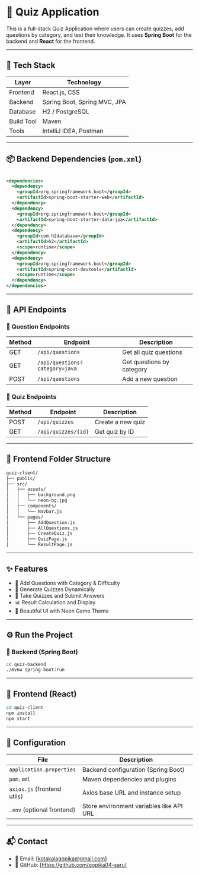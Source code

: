 # 🎯 Quiz Application

This is a full-stack Quiz Application where users can create quizzes, add questions by category, and test their knowledge. It uses **Spring Boot** for the backend and **React** for the frontend.

---

## 🚀 Tech Stack

| Layer       | Technology                 |
|-------------|-----------------------------|
| Frontend    | React.js, CSS               |
| Backend     | Spring Boot, Spring MVC, JPA|
| Database    | H2 / PostgreSQL             |
| Build Tool  | Maven                       |
| Tools       | IntelliJ IDEA, Postman      |

---

## 📦 Backend Dependencies (`pom.xml`)

```xml

<dependencies>
  <dependency>
    <groupId>org.springframework.boot</groupId>
    <artifactId>spring-boot-starter-web</artifactId>
  </dependency>
  <dependency>
    <groupId>org.springframework.boot</groupId>
    <artifactId>spring-boot-starter-data-jpa</artifactId>
  </dependency>
  <dependency>
    <groupId>com.h2database</groupId>
    <artifactId>h2</artifactId>
    <scope>runtime</scope>
  </dependency>
  <dependency>
    <groupId>org.springframework.boot</groupId>
    <artifactId>spring-boot-devtools</artifactId>
    <scope>runtime</scope>
  </dependency>
</dependencies> 

```
___


## 📡 API Endpoints

### 🔸 Question Endpoints

| Method | Endpoint                         | Description                          |
|--------|----------------------------------|--------------------------------------|
| GET    | `/api/questions`                 | Get all quiz questions               |
| GET    | `/api/questions?category=java`   | Get questions by category            |
| POST   | `/api/questions`                 | Add a new question                   |

### 🔸 Quiz Endpoints

| Method | Endpoint               | Description            |
|--------|------------------------|------------------------|
| POST   | `/api/quizzes`         | Create a new quiz      |
| GET    | `/api/quizzes/{id}`    | Get quiz by ID         |

---

## 📂 Frontend Folder Structure

```bash
quiz-client/
├── public/
├── src/
│   ├── assets/
│   │   ├── background.png
│   │   └── neon-bg.jpg
│   ├── components/
│   │   └── Navbar.js
│   └── pages/
│       ├── AddQuestion.js
│       ├── AllQuestions.js
│       ├── CreateQuiz.js
│       ├── QuizPage.js
│       └── ResultPage.js

```

---

## ✨ Features

- 📝 Add Questions with Category & Difficulty
- 🧠 Generate Quizzes Dynamically
- 🧪 Take Quizzes and Submit Answers
- 📊 Result Calculation and Display
- 🎨 Beautiful UI with Neon Game Theme

---

## ⚙️ Run the Project

### 🔹 Backend (Spring Boot)

```bash
cd quiz-backend
./mvnw spring-boot:run

```

___

## 🔹 Frontend (React)

```bash
cd quiz-client
npm install
npm start

```

___

## 🔧 Configuration

| File                          | Description                              |
|-------------------------------|------------------------------------------|
| `application.properties`      | Backend configuration (Spring Boot)      |
| `pom.xml`                     | Maven dependencies and plugins           |
| `axios.js` (frontend utils)   | Axios base URL and instance setup        |
| `.env` (optional frontend)    | Store environment variables like API URL |

---

## 📬 Contact

- 📧 Email: [kotakalagopika@gmail.com]
- 🐙 GitHub: [https://github.com/gopika04-saru]



